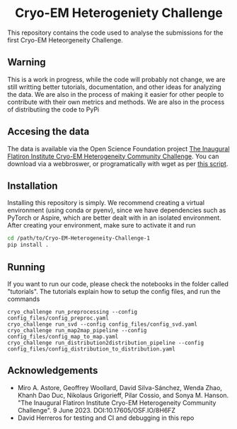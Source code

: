 <h1 align='center'>Cryo-EM Heterogeniety Challenge</h1>

This repository contains the code used to analyse the submissions for the first Cryo-EM Heteorgeneity Challenge.


## Warning


This is a work in progress, while the code will probably not change, we are still writting better tutorials, documentation, and other ideas for analyzing the data. We are also in the process of making it easier for other people to contribute with their own metrics and methods. We are also in the process of distributiing the code to PyPi


## Accesing the data

The data is available via the Open Science Foundation project [The Inaugural Flatiron Institute Cryo-EM Heterogeneity Community Challenge](https://osf.io/8h6fz/). You can download via a webbroswer, or programatically with wget as per [this script](https://github.com/flatironinstitute/Cryo-EM-Heterogeneity-Challenge-1/blob/main/tests/scripts/fetch_test_data.sh).


## Installation

Installing this repository is simply. We recommend creating a virtual environment (using conda or pyenv), since we have dependencies such as PyTorch or Aspire, which are better dealt with in an isolated environment. After creating your environment, make sure to activate it and run

```bash
cd /path/to/Cryo-EM-Heterogeneity-Challenge-1
pip install .
```

## Running
If you want to run our code, please check the notebooks in the folder called "tutorials". The tutorials explain how to setup the config files, and run the commands
```
cryo_challenge run_preprocessing --config config_files/config_preproc.yaml
cryo_challenge run_svd --config config_files/config_svd.yaml
cryo_challenge run_map2map_pipeline --config config_files/config_map_to_map.yaml
cryo_challenge run_distribution2distribution_pipeline --config config_files/config_distribution_to_distribution.yaml
```

## Acknowledgements
* Miro A. Astore, Geoffrey Woollard, David Silva-Sánchez, Wenda Zhao, Khanh Dao Duc, Nikolaus Grigorieff, Pilar Cossio, and Sonya M. Hanson. "The Inaugural Flatiron Institute Cryo-EM Heterogeneity Community Challenge". 9 June 2023. DOI:10.17605/OSF.IO/8H6FZ
* David Herreros for testing and CI and debugging in this repo
